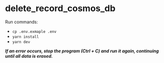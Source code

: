 ﻿# delete_record_cosmos_db

Run commands:
- `cp .env.exmaple .env`
- `yarn install`
- `yarn dev`

***If an error occurs, stop the program (Ctrl + C) and run it again, continuing until all data is erased.***

